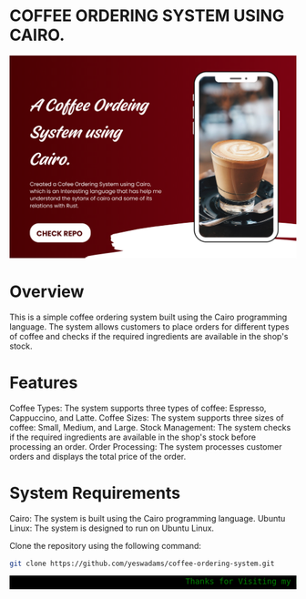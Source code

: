 # COFFEE ORDERING SYSTEM USING CAIRO.
![Repor img1](Repor%20img1.png)


# Overview
This is a simple coffee ordering system built using the Cairo programming language. The system allows customers to place orders for different types of coffee and checks if the required ingredients are available in the shop's stock.

# Features
Coffee Types: The system supports three types of coffee: Espresso, Cappuccino, and Latte.
Coffee Sizes: The system supports three sizes of coffee: Small, Medium, and Large.
Stock Management: The system checks if the required ingredients are available in the shop's stock before processing an order.
Order Processing: The system processes customer orders and displays the total price of the order.

# System Requirements
Cairo: The system is built using the Cairo programming language.
Ubuntu Linux: The system is designed to run on Ubuntu Linux.

Clone the repository using the following command: <br>
```bash <br>
git clone https://github.com/yeswadams/coffee-ordering-system.git
```

<!-- Add the scrolling text -->
<div style="white-space: nowrap; overflow: hidden; position: relative;">
  <div style="display: inline-block; padding-left: 100%; animation: scroll-left 10s linear infinite; font-family: monospace; background-color: black; color: green;">
    Thanks for Visiting my Repo, if you like, it please leave star⭐.
  </div>
</div>

<style>
@keyframes scroll-left {
  0% {
    transform: translateX(0%);
  }
  100% {
    transform: translateX(-100%);
  }
}
</style>
